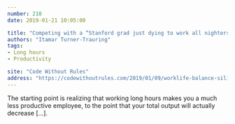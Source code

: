 ```yaml
---
number: 210
date: 2019-01-21 10:05:00

title: "Competing with a “Stanford grad just dying to work all nighters on Red Bull”"
authors: "Itamar Turner-Trauring"
tags:
- Long hours
- Productivity

site: "Code Without Rules"
address: "https://codewithoutrules.com/2019/01/09/worklife-balance-silicon-valley/"
---
```


The starting point is realizing that working long hours makes you a much less productive employee, to the point that your total output will actually decrease […].
